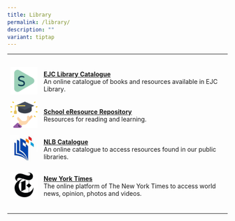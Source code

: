 ```yaml
---
title: Library
permalink: /library/
description: ""
variant: tiptap
---
```

<table>
<tbody>
<tr>
<th rowspan="1" colspan="1">
<p></p>
</th>
<th rowspan="1" colspan="1">
<p></p>
</th>
</tr>
<tr>
<td rowspan="1" colspan="1">
<div class="isomer-image-wrapper">
<img style="width:100px;" height="auto" width="100%" src="/images/Library-Spydus-150x150.png">
</div>
</td>
<td rowspan="1" colspan="1">
<p><strong><a href="https://schoolibrary.moe.edu.sg/eunoiajc" rel="noopener noreferrer nofollow" target="_blank">EJC Library Catalogue</a> <br></strong>An
online catalogue of books and resources available in EJC Library.</p>
</td>
</tr>
<tr>
<td rowspan="1" colspan="1">
<div class="isomer-image-wrapper">
<img style="width:100px;" height="auto" width="100%" src="/images/SERR.png">
</div>
</td>
<td rowspan="1" colspan="1">
<p><strong><a href="https://schoolibrary.moe.edu.sg/eresourcesjc/cgi-bin/spydus.exe/MSGTRN/WPAC/HOME" rel="noopener noreferrer nofollow" target="_blank">School eResource Repository</a> <br></strong>Resources
for reading and learning.</p>
</td>
</tr>
<tr>
<td rowspan="1" colspan="1">
<div class="isomer-image-wrapper">
<img style="width:100px;" height="auto" width="100%" src="/images/Library-NLB-150x150.jpg">
</div>
</td>
<td rowspan="1" colspan="1">
<p><strong><a href="https://catalogue.nlb.gov.sg/" rel="noopener noreferrer nofollow" target="_blank">NLB Catalogue</a> <br></strong>An
online catalogue to access resources found in our public libraries.</p>
</td>
</tr>
<tr>
<td rowspan="1" colspan="1">
<div class="isomer-image-wrapper">
<img style="width:100px;" height="auto" width="100%" src="/images/Library-NYT-150x150.png">
</div>
</td>
<td rowspan="1" colspan="1">
<p><strong><a href="https://www.nytimes.com/" rel="noopener noreferrer nofollow" target="_blank">New York Times</a></strong> 
<br>The online platform of The New York Times to access world news, opinion,
photos and videos.</p>
</td>
</tr>
<tr>
<td rowspan="1" colspan="1">
<p></p>
</td>
<td rowspan="1" colspan="1">
<p></p>
</td>
</tr>
</tbody>
</table>
<p></p>